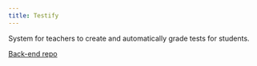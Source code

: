 ```yaml
---
title: Testify
---
```


System for teachers to create and automatically grade tests for students.

[Back-end repo](https://github.com/Testify-bw/Backend)
